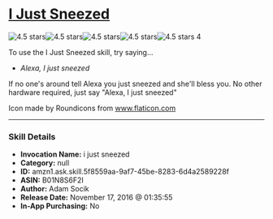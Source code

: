 # [I Just Sneezed](http://alexa.amazon.com/#skills/amzn1.ask.skill.5f8559aa-9af7-45be-8283-6d4a2589228f)
![4.5 stars](../../images/ic_star_black_18dp_1x.png)![4.5 stars](../../images/ic_star_black_18dp_1x.png)![4.5 stars](../../images/ic_star_black_18dp_1x.png)![4.5 stars](../../images/ic_star_black_18dp_1x.png)![4.5 stars](../../images/ic_star_half_black_18dp_1x.png) 4

To use the I Just Sneezed skill, try saying...

* *Alexa, I just sneezed*

If no one's around tell Alexa you just sneezed and she'll bless you. No other hardware required, just say "Alexa, I just sneezed"

Icon made by Roundicons from www.flaticon.com

***

### Skill Details

* **Invocation Name:** i just sneezed
* **Category:** null
* **ID:** amzn1.ask.skill.5f8559aa-9af7-45be-8283-6d4a2589228f
* **ASIN:** B01N8S6F2I
* **Author:** Adam Socik
* **Release Date:** November 17, 2016 @ 01:35:55
* **In-App Purchasing:** No
